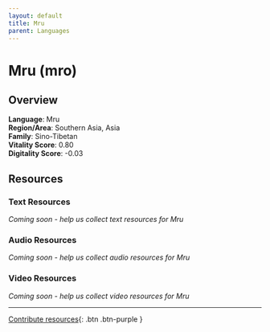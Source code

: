 ```yaml
---
layout: default
title: Mru
parent: Languages
---
```


# Mru (mro)

## Overview

**Language**: Mru  
**Region/Area**: Southern Asia, Asia  
**Family**: Sino-Tibetan  
**Vitality Score**: 0.80  
**Digitality Score**: -0.03  

## Resources

### Text Resources
*Coming soon - help us collect text resources for Mru*

### Audio Resources
*Coming soon - help us collect audio resources for Mru*

### Video Resources
*Coming soon - help us collect video resources for Mru*

---

[Contribute resources](https://fairtrain.github.io/){: .btn .btn-purple }
